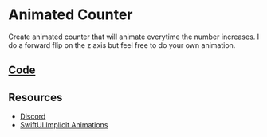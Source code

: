 # Animated Counter

Create animated counter that will animate everytime the number increases.  I do a forward flip on the z axis but feel free to do your own animation.

## [Code](https://github.com/phptuts/ios-mini-projects/blob/main/AnimatedCount/AnimatedCount/ContentView.swift)


## Resources

- [Discord](https://discord.gg/Jwv7xaPRMS)
- [SwiftUI Implicit Animations](https://www.hackingwithswift.com/books/ios-swiftui/creating-implicit-animations#:~:text=In%20SwiftUI%2C%20the%20simplest%20type,follow%20the%20animation%20you%20requested.)
